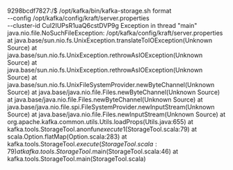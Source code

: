 9298bcdf7827:/$ /opt/kafka/bin/kafka-storage.sh format \
  --config /opt/kafka/config/kraft/server.properties \
  --cluster-id CuI2IUPsR1uaQ6cstDVP9g
Exception in thread "main" java.nio.file.NoSuchFileException: /opt/kafka/config/kraft/server.properties
        at java.base/sun.nio.fs.UnixException.translateToIOException(Unknown Source)
        at java.base/sun.nio.fs.UnixException.rethrowAsIOException(Unknown Source)
        at java.base/sun.nio.fs.UnixException.rethrowAsIOException(Unknown Source)
        at java.base/sun.nio.fs.UnixFileSystemProvider.newByteChannel(Unknown Source)
        at java.base/java.nio.file.Files.newByteChannel(Unknown Source)
        at java.base/java.nio.file.Files.newByteChannel(Unknown Source)
        at java.base/java.nio.file.spi.FileSystemProvider.newInputStream(Unknown Source)
        at java.base/java.nio.file.Files.newInputStream(Unknown Source)
        at org.apache.kafka.common.utils.Utils.loadProps(Utils.java:655)
        at kafka.tools.StorageTool$.$anonfun$execute$1(StorageTool.scala:79)
        at scala.Option.flatMap(Option.scala:283)
        at kafka.tools.StorageTool$.execute(StorageTool.scala:79)
        at kafka.tools.StorageTool$.main(StorageTool.scala:46)
        at kafka.tools.StorageTool.main(StorageTool.scala)
